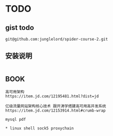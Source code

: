 # TODO

## gist todo
```
git@github.com:junglelord/spider-course-2.git
```

## 安装说明
```
```

## BOOK
```
高可用架构
https://item.jd.com/12195481.html?dist=jd

亿级流量网站架构核心技术 跟开涛学搭建高可用高并发系统
https://item.jd.com/12153914.html#crumb-wrap

mysql pdf

* linux shell sock5 proxychain

```
